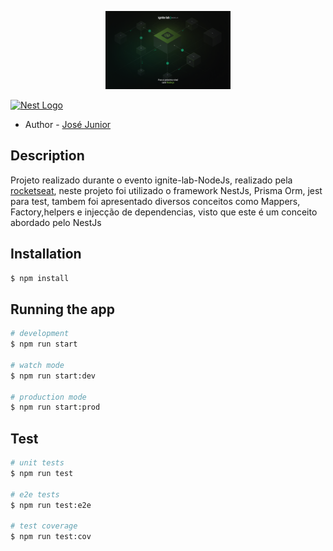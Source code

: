 <p align="center">
<a target="blank"><img src="/images/ignite.png" width="200" alt="ignite" /></a>
</p>
<p>
<a href="http://nestjs.com/" target="blank"><img src="https://nestjs.com/img/logo-small.svg" width="200" alt="Nest Logo" /></a>
</p>

- Author - [José Junior](https://www.linkedin.com/in/jos%C3%A9-ferreira-junior-872a611aa/)

[circleci-image]: https://img.shields.io/circleci/build/github/nestjs/nest/master?token=abc123def456
[circleci-url]: https://circleci.com/gh/nestjs/nest


## Description
Projeto realizado durante o evento ignite-lab-NodeJs, realizado pela [rocketseat](https://www.rocketseat.com.br/), neste projeto foi utilizado o framework NestJs, Prisma Orm, jest para test, tambem foi apresentado diversos conceitos como Mappers, Factory,helpers e injecção de dependencias, visto que este é um conceito abordado pelo NestJs

## Installation

```bash
$ npm install
```

## Running the app

```bash
# development
$ npm run start

# watch mode
$ npm run start:dev

# production mode
$ npm run start:prod
```

## Test

```bash
# unit tests
$ npm run test

# e2e tests
$ npm run test:e2e

# test coverage
$ npm run test:cov
```


